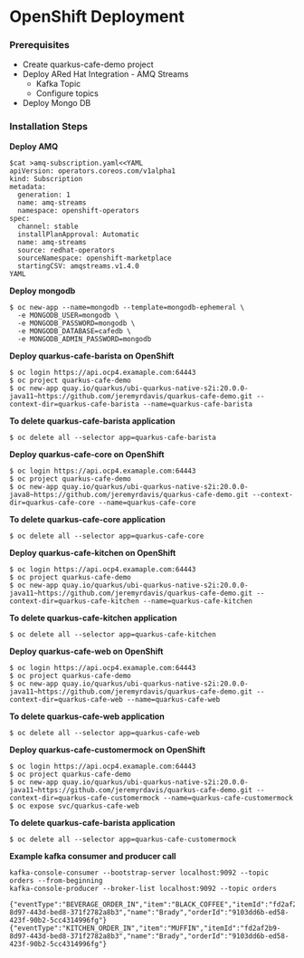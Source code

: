 # OpenShift Deployment 

### Prerequisites
* Create quarkus-cafe-demo project 
* Deploy ARed Hat Integration - AMQ Streams 
  * Kafka Topic
  * Configure topics
* Deploy Mongo DB

### Installation Steps
**Deploy AMQ**
```
$cat >amq-subscription.yaml<<YAML
apiVersion: operators.coreos.com/v1alpha1
kind: Subscription
metadata:
  generation: 1
  name: amq-streams
  namespace: openshift-operators
spec:
  channel: stable
  installPlanApproval: Automatic
  name: amq-streams
  source: redhat-operators
  sourceNamespace: openshift-marketplace
  startingCSV: amqstreams.v1.4.0
YAML
```

**Deploy mongodb**
```
$ oc new-app --name=mongodb --template=mongodb-ephemeral \
  -e MONGODB_USER=mongodb \
  -e MONGODB_PASSWORD=mongodb \
  -e MONGODB_DATABASE=cafedb \
  -e MONGODB_ADMIN_PASSWORD=mongodb
```

**Deploy quarkus-cafe-barista on OpenShift**
```
$ oc login https://api.ocp4.examaple.com:64443
$ oc project quarkus-cafe-demo
$ oc new-app quay.io/quarkus/ubi-quarkus-native-s2i:20.0.0-java11~https://github.com/jeremyrdavis/quarkus-cafe-demo.git --context-dir=quarkus-cafe-barista --name=quarkus-cafe-barista 
```

**To delete quarkus-cafe-barista application**
```
$ oc delete all --selector app=quarkus-cafe-barista
```

**Deploy quarkus-cafe-core on OpenShift**
```
$ oc login https://api.ocp4.examaple.com:64443
$ oc project quarkus-cafe-demo
$ oc new-app quay.io/quarkus/ubi-quarkus-native-s2i:20.0.0-java8~https://github.com/jeremyrdavis/quarkus-cafe-demo.git --context-dir=quarkus-cafe-core --name=quarkus-cafe-core 
```

**To delete quarkus-cafe-core application**
```
$ oc delete all --selector app=quarkus-cafe-core
```

**Deploy quarkus-cafe-kitchen on OpenShift**
```
$ oc login https://api.ocp4.examaple.com:64443
$ oc project quarkus-cafe-demo
$ oc new-app quay.io/quarkus/ubi-quarkus-native-s2i:20.0.0-java11~https://github.com/jeremyrdavis/quarkus-cafe-demo.git --context-dir=quarkus-cafe-kitchen --name=quarkus-cafe-kitchen
```

**To delete quarkus-cafe-kitchen application**
```
$ oc delete all --selector app=quarkus-cafe-kitchen
```

**Deploy quarkus-cafe-web on OpenShift**
```
$ oc login https://api.ocp4.examaple.com:64443
$ oc project quarkus-cafe-demo
$ oc new-app quay.io/quarkus/ubi-quarkus-native-s2i:20.0.0-java11~https://github.com/jeremyrdavis/quarkus-cafe-demo.git --context-dir=quarkus-cafe-web --name=quarkus-cafe-web
```

**To delete quarkus-cafe-web application**
```
$ oc delete all --selector app=quarkus-cafe-web
```

**Deploy quarkus-cafe-customermock on OpenShift**
```
$ oc login https://api.ocp4.examaple.com:64443
$ oc project quarkus-cafe-demo
$ oc new-app quay.io/quarkus/ubi-quarkus-native-s2i:20.0.0-java11~https://github.com/jeremyrdavis/quarkus-cafe-demo.git --context-dir=quarkus-cafe-customermock --name=quarkus-cafe-customermock
$ oc expose svc/quarkus-cafe-web
```

**To delete quarkus-cafe-barista application**
```
$ oc delete all --selector app=quarkus-cafe-customermock
```

**Example kafka consumer and producer call**
```
kafka-console-consumer --bootstrap-server localhost:9092 --topic orders --from-beginning
kafka-console-producer --broker-list localhost:9092 --topic orders
```

```
{"eventType":"BEVERAGE_ORDER_IN","item":"BLACK_COFFEE","itemId":"fd2af2b9-8d97-443d-bed8-371f2782a8b3","name":"Brady","orderId":"9103dd6b-ed58-423f-90b2-5cc4314996fg"}
{"eventType":"KITCHEN_ORDER_IN","item":"MUFFIN","itemId":"fd2af2b9-8d97-443d-bed8-371f2782a8b3","name":"Brady","orderId":"9103dd6b-ed58-423f-90b2-5cc4314996fg"}
```